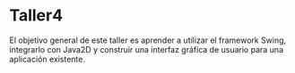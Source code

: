 # Taller4
El objetivo general de este taller es aprender a utilizar el framework Swing, integrarlo con Java2D y construir una interfaz gráfica de usuario para una aplicación existente.
